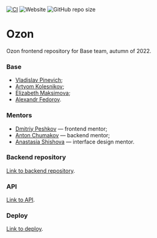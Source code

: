 [![CI]()]() ![Website]() ![GitHub repo size](https://github.com/frontend-park-mail-ru/2022_2_Base)

# Ozon

Ozon frontend repository for Base team, autumn of 2022.

### Base

* [Vladislav Pinevich](https://github.com/tUnknownLegend);
* [Artyom Kolesnikov](https://github.com/EuphoriaAbsorber);
* [Elizabeth Maksimova](https://github.com/Liza1040);
* [Alexandr Fedorov](https://github.com/thelvv).

### Mentors

* [Dmitriy Peshkov](https://github.com/DPeshkoff) — frontend mentor;
* [Anton Chumakov](https://github.com/TonyBlock) — backend mentor;
* [Anastasia Shishova](https://github.com/NellinLin) — interface design mentor.

### Backend repository
[Link to backend repository](https://github.com/go-park-mail-ru/2022_2_Base).

### API
[Link to API](https://app.swaggerhub.com/apis/PINEVICHV/Base).

### Deploy
[Link to deploy]().
